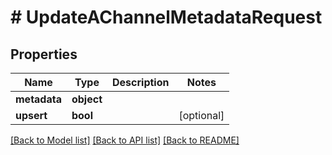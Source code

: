 # # UpdateAChannelMetadataRequest

## Properties

Name | Type | Description | Notes
------------ | ------------- | ------------- | -------------
**metadata** | **object** |  |
**upsert** | **bool** |  | [optional]

[[Back to Model list]](../../README.md#models) [[Back to API list]](../../README.md#endpoints) [[Back to README]](../../README.md)
